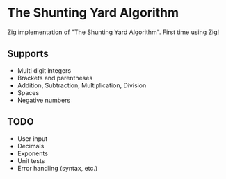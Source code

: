 # The Shunting Yard Algorithm

Zig implementation of "The Shunting Yard Algorithm". First time using Zig!

## Supports

- Multi digit integers
- Brackets and parentheses
- Addition, Subtraction, Multiplication, Division
- Spaces
- Negative numbers 

## TODO

- User input
- Decimals
- Exponents
- Unit tests
- Error handling (syntax, etc.)
